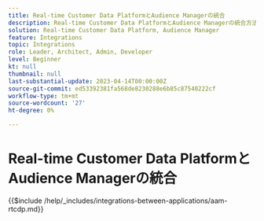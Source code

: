 ```yaml
---
title: Real-time Customer Data PlatformとAudience Managerの統合
description: Real-time Customer Data PlatformとAudience Managerの統合方法を説明します。
solution: Real-time Customer Data Platform, Audience Manager
feature: Integrations
topic: Integrations
role: Leader, Architect, Admin, Developer
level: Beginner
kt: null
thumbnail: null
last-substantial-update: 2023-04-14T00:00:00Z
source-git-commit: ed53392381fa568de8230288e6b85c87540222cf
workflow-type: tm+mt
source-wordcount: '27'
ht-degree: 0%

---
```



# Real-time Customer Data PlatformとAudience Managerの統合

{{$include /help/_includes/integrations-between-applications/aam-rtcdp.md}}
